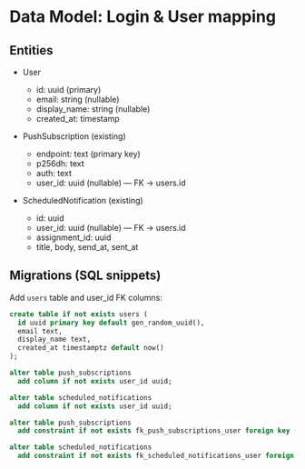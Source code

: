 # Data Model: Login & User mapping

## Entities

- User
  - id: uuid (primary)
  - email: string (nullable)
  - display_name: string (nullable)
  - created_at: timestamp

- PushSubscription (existing)
  - endpoint: text (primary key)
  - p256dh: text
  - auth: text
  - user_id: uuid (nullable) — FK -> users.id

- ScheduledNotification (existing)
  - id: uuid
  - user_id: uuid (nullable) — FK -> users.id
  - assignment_id: uuid
  - title, body, send_at, sent_at

## Migrations (SQL snippets)

Add `users` table and user_id FK columns:

```sql
create table if not exists users (
  id uuid primary key default gen_random_uuid(),
  email text,
  display_name text,
  created_at timestamptz default now()
);

alter table push_subscriptions
  add column if not exists user_id uuid;

alter table scheduled_notifications
  add column if not exists user_id uuid;

alter table push_subscriptions
  add constraint if not exists fk_push_subscriptions_user foreign key (user_id) references users(id) on delete set null;

alter table scheduled_notifications
  add constraint if not exists fk_scheduled_notifications_user foreign key (user_id) references users(id) on delete set null;
```
